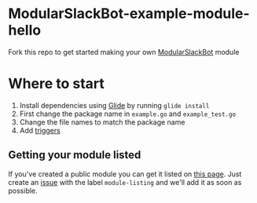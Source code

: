 # ModularSlackBot-example-module-hello
Fork this repo to get started making your own [ModularSlackBot](https://thewolfnl.github.io/ModularSlackBot/) module

# Where to start
1. Install dependencies using [Glide](https://github.com/Masterminds/glide#install) by running `glide install`
1. First change the package name in `example.go` and `example_test.go`
1. Change the file names to match the package name
1. Add [triggers](https://thewolfnl.github.io/ModularSlackBot/triggers.html)

## Getting your module listed
If you've created a public module you can get it listed on [this page](https://thewolfnl.github.io/ModularSlackBot/modules.html).
Just create an [issue](https://github.com/TheWolfNL/ModularSlackBot/issues/new) with the label `module-listing` and we'll add it as soon as possible. 